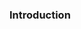 <div id="title">

### Introduction

</div>
<div id="body">

<include src="./what/unit-inParent-asPanel.md" boilerplate  />

</div>